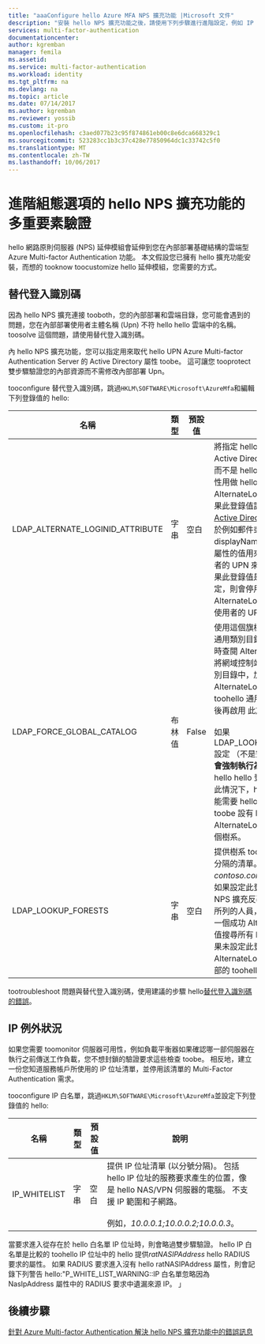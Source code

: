 ```yaml
---
title: "aaaConfigure hello Azure MFA NPS 擴充功能 |Microsoft 文件"
description: "安裝 hello NPS 擴充功能之後，請使用下列步驟進行進階設定，例如 IP 允許清單和 UPN 取代。"
services: multi-factor-authentication
documentationcenter: 
author: kgremban
manager: femila
ms.assetid: 
ms.service: multi-factor-authentication
ms.workload: identity
ms.tgt_pltfrm: na
ms.devlang: na
ms.topic: article
ms.date: 07/14/2017
ms.author: kgremban
ms.reviewer: yossib
ms.custom: it-pro
ms.openlocfilehash: c3aed077b23c95f874861eb00c8e6dca668329c1
ms.sourcegitcommit: 523283cc1b3c37c428e77850964dc1c33742c5f0
ms.translationtype: MT
ms.contentlocale: zh-TW
ms.lasthandoff: 10/06/2017
---
```

# <a name="advanced-configuration-options-for-hello-nps-extension-for-multi-factor-authentication"></a>進階組態選項的 hello NPS 擴充功能的多重要素驗證

hello 網路原則伺服器 (NPS) 延伸模組會延伸到您在內部部署基礎結構的雲端型 Azure Multi-factor Authentication 功能。 本文假設您已擁有 hello 擴充功能安裝，而想的 tooknow toocustomize hello 延伸模組，您需要的方式。 

## <a name="alternate-login-id"></a>替代登入識別碼

因為 hello NPS 擴充連接 tooboth，您的內部部署和雲端目錄，您可能會遇到的問題，您在內部部署使用者主體名稱 (Upn) 不符 hello hello 雲端中的名稱。 toosolve 這個問題，請使用替代登入識別碼。 

內 hello NPS 擴充功能，您可以指定用來取代 hello UPN Azure Multi-factor Authentication Server 的 Active Directory 屬性 toobe。 這可讓您 tooprotect 雙步驟驗證您的內部資源而不需修改內部部署 Upn。 

tooconfigure 替代登入識別碼，跳過`HKLM\SOFTWARE\Microsoft\AzureMfa`和編輯下列登錄值的 hello:

| 名稱 | 類型 | 預設值 | 說明 |
| ---- | ---- | ------------- | ----------- |
| LDAP_ALTERNATE_LOGINID_ATTRIBUTE | 字串 | 空白 | 將指定 hello 屬性名稱的 Active Directory 的 toouse 而不是 hello UPN。 這個屬性用做 hello AlternateLoginId 屬性。 如果此登錄值設定 tooa[有效的 Active Directory 屬性](https://msdn.microsoft.com/library/ms675090.aspx)（適用於例如郵件或 displayName），然後 hello 屬性的值用來取代 hello 使用者的 UPN 來進行驗證。 如果此登錄值是空的或不設定，則會停用 AlternateLoginId 而且 hello 使用者的 UPN 會用於驗證。 |
| LDAP_FORCE_GLOBAL_CATALOG | 布林值 | False | 使用這個旗標 tooforce hello 通用類別目錄的 LDAP 搜尋時查閱 AlternateLoginId。 將網域控制站設定為通用類別目錄中，加入 hello AlternateLoginId 屬性 toohello 通用類別目錄，然後再啟用 此旗標。 <br><br> 如果 LDAP_LOOKUP_FORESTS 設定 （不是空白），**這個旗標會強制執行為 true**，不論 hello hello 登錄設定值。 在此情況下，hello NPS 擴充功能需要 hello 通用類別目錄 toobe 設有 hello AlternateLoginId 屬性，每個樹系。 |
| LDAP_LOOKUP_FORESTS | 字串 | 空白 | 提供樹系 toosearch 以分號分隔的清單。 例如，*contoso.com;foobar.com*。如果設定此登錄值，hello NPS 擴充反覆 hello 順序中所列的人員，並傳回 hello 第一個成功 AlternateLoginId 值搜尋所有 hello 樹系。 如果未設定此登錄值，hello AlternateLoginId 查閱是局部的 toohello 目前網域。|

tootroubleshoot 問題與替代登入識別碼，使用建議的步驟 hello[替代登入識別碼的錯誤](multi-factor-authentication-nps-errors.md#alternate-login-id-errors)。

## <a name="ip-exceptions"></a>IP 例外狀況

如果您需要 toomonitor 伺服器可用性，例如負載平衡器如果確認哪一部伺服器在執行之前傳送工作負載，您不想封鎖的驗證要求這些檢查 toobe。 相反地，建立一份您知道服務帳戶所使用的 IP 位址清單，並停用該清單的 Multi-Factor Authentication 需求。 

tooconfigure IP 白名單，跳過`HKLM\SOFTWARE\Microsoft\AzureMfa`並設定下列登錄值的 hello: 

| 名稱 | 類型 | 預設值 | 說明 |
| ---- | ---- | ------------- | ----------- |
| IP_WHITELIST | 字串 | 空白 | 提供 IP 位址清單 (以分號分隔)。 包括 hello IP 位址的服務要求產生的位置，像是 hello NAS/VPN 伺服器的電腦。 不支援 IP 範圍和子網路。 <br><br> 例如，*10.0.0.1;10.0.0.2;10.0.0.3*。

當要求進入從存在於 hello 白名單 IP 位址時，則會略過雙步驟驗證。 hello IP 白名單是比較的 toohello IP 位址中的 hello 提供*ratNASIPAddress* hello RADIUS 要求的屬性。 如果 RADIUS 要求進入沒有 hello ratNASIPAddress 屬性，則會記錄下列警告 hello:"P_WHITE_LIST_WARNING::IP 白名單忽略因為 NasIpAddress 屬性中的 RADIUS 要求中遺漏來源 IP。 」

## <a name="next-steps"></a>後續步驟

[針對 Azure Multi-factor Authentication 解決 hello NPS 擴充功能中的錯誤訊息](multi-factor-authentication-nps-errors.md)
